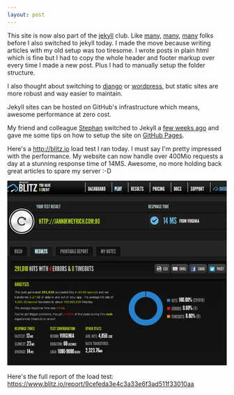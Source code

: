 ```yaml
---
layout: post
---
```


This site is now also part of the [jekyll](http://jekyllrb.com) club. Like [many](https://github.com/jekyll/jekyll/wiki/Sites),
[many](http://paulstamatiou.com/how-to-wordpress-to-jekyll/), [many](http://tyler.io/2011/08/switching-from-wordpress-to-jekyll/)
folks before I also switched to jekyll today. I made the move because writing articles with my old setup was too tiresome. I wrote posts in plain html
which is fine but I had to copy the whole header and footer markup over every time I made a new post. Plus I had to
manually setup the folder structure.

I also thought about switching to [django](http://www.djangoproject.com/) or [wordpress](http://www.wordpress.org),
but static sites are more robust and way easier to maintain.

Jekyll sites can be hosted on GitHub's infrastructure which means, awesome performance at zero cost.

My friend and colleague [Stephan](http://www.minddust.com) switched to Jekyll a [few weeks ago](http://www.minddust.com/post/switch-to-github-pages/)
and gave me some tips on how to setup the site on [GitHub Pages](http://pages.github.com/).

Here's a http://blitz.io load test I ran today. I must say I'm pretty impressed with the performance. My website can
now handle over 400Mio requests a day at a stunning response time of 14MS. Awesome, no more holding back great articles to spare my server :-D

<img src="/img/jekyll-load-test.png" class="img-responsive" alt="My website could now handle over 400Mio requests a day
at a stunning response time of 14MS">

Here's the full report of the load test: https://www.blitz.io/report/9cefeda3e4c3a33e6f3ad511f33010aa